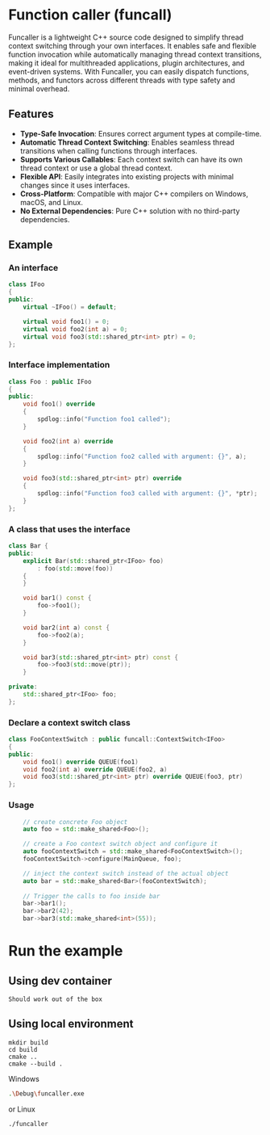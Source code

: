 # Function caller (funcall)

Funcaller is a lightweight C++ source code designed to simplify thread context switching through your own interfaces. It enables safe and flexible function invocation while automatically managing thread context transitions, making it ideal for multithreaded applications, plugin architectures, and event-driven systems. With Funcaller, you can easily dispatch functions, methods, and functors across different threads with type safety and minimal overhead.

## Features
- **Type-Safe Invocation**: Ensures correct argument types at compile-time.
- **Automatic Thread Context Switching**: Enables seamless thread transitions when calling functions through interfaces.
- **Supports Various Callables**: Each context switch can have its own thread context or use a global thread context.
- **Flexible API**: Easily integrates into existing projects with minimal changes since it uses interfaces.
- **Cross-Platform**: Compatible with major C++ compilers on Windows, macOS, and Linux.
- **No External Dependencies**: Pure C++ solution with no third-party dependencies.

## Example

### An interface
```cpp
class IFoo
{
public:
    virtual ~IFoo() = default;

    virtual void foo1() = 0;
    virtual void foo2(int a) = 0;
    virtual void foo3(std::shared_ptr<int> ptr) = 0;
};
```

### Interface implementation
```cpp
class Foo : public IFoo
{
public:
    void foo1() override
    {
        spdlog::info("Function foo1 called");
    }

    void foo2(int a) override
    {
        spdlog::info("Function foo2 called with argument: {}", a);
    }

    void foo3(std::shared_ptr<int> ptr) override
    {
        spdlog::info("Function foo3 called with argument: {}", *ptr);
    }
};
```

### A class that uses the interface
```cpp
class Bar {
public:
    explicit Bar(std::shared_ptr<IFoo> foo)
        : foo(std::move(foo))
    {
    }

    void bar1() const {
        foo->foo1();
    }

    void bar2(int a) const {
        foo->foo2(a);
    }

    void bar3(std::shared_ptr<int> ptr) const {
        foo->foo3(std::move(ptr));
    }

private:
    std::shared_ptr<IFoo> foo;
};
```

### Declare a context switch class
```cpp
class FooContextSwitch : public funcall::ContextSwitch<IFoo>
{
public:
    void foo1() override QUEUE(foo1)
    void foo2(int a) override QUEUE(foo2, a)
    void foo3(std::shared_ptr<int> ptr) override QUEUE(foo3, ptr)
};
```

### Usage
```cpp
    // create concrete Foo object
    auto foo = std::make_shared<Foo>();

    // create a Foo context switch object and configure it
    auto fooContextSwitch = std::make_shared<FooContextSwitch>();
    fooContextSwitch->configure(MainQueue, foo);

    // inject the context switch instead of the actual object
    auto bar = std::make_shared<Bar>(fooContextSwitch);
    
    // Trigger the calls to foo inside bar
    bar->bar1();
    bar->bar2(42);
    bar->bar3(std::make_shared<int>(55));
```

# Run the example

## Using dev container
```
Should work out of the box
```

## Using local environment
```
mkdir build
cd build
cmake ..
cmake --build .
```
Windows
```bash
.\Debug\funcaller.exe
```
or Linux
```bash
./funcaller
```
